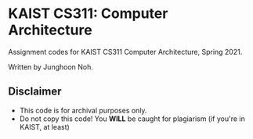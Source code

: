 # KAIST CS311: Computer Architecture

Assignment codes for KAIST CS311 Computer Architecture, Spring 2021.

Written by Junghoon Noh.

## Disclaimer
- This code is for archival purposes only.
- Do not copy this code! You **WILL** be caught for plagiarism (if you're in KAIST, at least)
